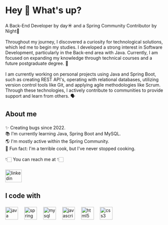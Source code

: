 <h1 align="left">Hey 👋 What's up?</h1>

###

<p align="left">A Back-End Developer by day☀️ and a Spring Community Contributor by Night🌙<br><br>Throughout my journey, I discovered a curiosity for technological solutions, which led me to begin my studies. I developed a strong interest in Software Development, particularly in the Back-end area with Java. Currently, I am focused on expanding my knowledge through technical courses and a future postgraduate degree. 🚀<br><br>I am currently working on personal projects using Java and Spring Boot, such as creating REST API's, operating with relational databases, utilizing version control tools like Git, and applying agile methodologies like Scrum. Through these technologies, I actively contribute to communities to provide support and learn from others. 🗣️</p>

###

<h2 align="left">About me</h2>

###

<p align="left">✨ Creating bugs since 2022.<br>📚 I'm currently learning Java, Spring Boot and MySQL.<br>🌎 I'm mostly active within the Spring Community.<br>🎲 Fun fact: I'm a terrible cook, but I've never stopped cooking.<br><br>👇🏻 You can reach me at 👇🏻</p>

###

<div align="left">
  <a href="https://www.linkedin.com/in/wellington-slima/" target="_blank">
    <img src="https://raw.githubusercontent.com/maurodesouza/profile-readme-generator/master/src/assets/icons/social/linkedin/default.svg" width="52" height="40" alt="linkedin logo"  />
  </a>
</div>

###

<h2 align="left">I code with</h2>

###

<div align="left">
  <img src="https://cdn.jsdelivr.net/gh/devicons/devicon/icons/java/java-original.svg" height="40" alt="java logo"  />
  <img width="12" />
  <img src="https://cdn.jsdelivr.net/gh/devicons/devicon/icons/spring/spring-original.svg" height="40" alt="spring logo"  />
  <img width="12" />
  <img src="https://cdn.jsdelivr.net/gh/devicons/devicon/icons/mysql/mysql-original.svg" height="40" alt="mysql logo"  />
  <img width="12" />
  <img src="https://cdn.jsdelivr.net/gh/devicons/devicon/icons/javascript/javascript-original.svg" height="40" alt="javascript logo"  />
  <img width="12" />
  <img src="https://cdn.jsdelivr.net/gh/devicons/devicon/icons/html5/html5-original.svg" height="40" alt="html5 logo"  />
  <img width="12" />
  <img src="https://cdn.jsdelivr.net/gh/devicons/devicon/icons/css3/css3-original.svg" height="40" alt="css3 logo"  />
</div>

###
